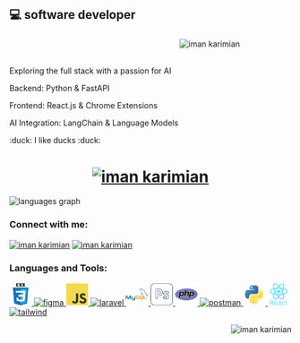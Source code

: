 ## 💻 software developer
###


###


<img align="right" style="width:200px" src="https://github.com/IK7D3/IK7D3/assets/31375078/9d184cb7-d5b3-44bb-bafe-f164b5f01627" alt="iman karimian">

<br/>
<br/>
<p>Exploring the full stack with a passion for AI</p>
<p>Backend: Python & FastAPI</p>
<p>Frontend: React.js & Chrome Extensions</p>
<p>AI Integration: LangChain & Language Models</p>
<p>:duck: I like ducks :duck:</p>
  

<h1 align="center">
  <a href="https://git.io/typing-svg"><img src="https://readme-typing-svg.herokuapp.com?font=Fira+Code&duration=4000&pause=500&color=FFFF00&background=000000&center=true&vCenter=true&random=false&width=1024&lines=Hello%2C+World!;I'm+Iman+Karimian;A+Programmer" alt="iman karimian" /></a>
</h1>


<img align="left" style="width:300px"  src="https://github.com/IK7D3/IK7D3/assets/31375078/e75007bc-da0b-4b4c-bab4-80fed0fbd81f" alt="">


<img src="https://github-readme-stats.vercel.app/api/top-langs?username=ik7d3&locale=en&hide_title=false&layout=compact&card_width=320&langs_count=5&theme=dracula&hide_border=false" height="150" alt="languages graph"  />

<h3 align="left">Connect with me:</h3>

<p align="left">
  
<a  href="https://www.linkedin.com/in/iman-karimian-0757361b1" target="blank"><img align="center" src="https://raw.githubusercontent.com/rahuldkjain/github-profile-readme-generator/master/src/images/icons/Social/linked-in-alt.svg" alt="iman karimian" height="30" width="40" /></a>
  <a  href="https://t.me/IK7D3" target="blank"><img align="center" src="https://upload.wikimedia.org/wikipedia/commons/8/83/Telegram_2019_Logo.svg" alt="iman karimian" height="30" width="40" /></a>
</p>

<h3 align="left">Languages and Tools:</h3>
<p align="left"> <a href="https://www.w3schools.com/css/" target="_blank" rel="noreferrer"> <img src="https://raw.githubusercontent.com/devicons/devicon/master/icons/css3/css3-original-wordmark.svg" alt="css3" width="40" height="40"/> </a> <a href="https://www.figma.com/" target="_blank" rel="noreferrer"> <img src="https://www.vectorlogo.zone/logos/figma/figma-icon.svg" alt="figma" width="40" height="40"/> </a> <a href="https://developer.mozilla.org/en-US/docs/Web/JavaScript" target="_blank" rel="noreferrer"> <img src="https://raw.githubusercontent.com/devicons/devicon/master/icons/javascript/javascript-original.svg" alt="javascript" width="40" height="40"/> </a> <a href="https://laravel.com/" target="_blank" rel="noreferrer"> <img src="https://upload.wikimedia.org/wikipedia/commons/9/9a/Laravel.svg" alt="laravel" width="40" height="40"/> </a> </a> <a href="https://www.mysql.com/" target="_blank" rel="noreferrer"> <img src="https://raw.githubusercontent.com/devicons/devicon/master/icons/mysql/mysql-original-wordmark.svg" alt="mysql" width="40" height="40"/> </a> <a href="https://www.photoshop.com/en" target="_blank" rel="noreferrer"> <img src="https://raw.githubusercontent.com/devicons/devicon/master/icons/photoshop/photoshop-line.svg" alt="photoshop" width="40" height="40"/> </a> <a href="https://www.php.net" target="_blank" rel="noreferrer"> <img src="https://raw.githubusercontent.com/devicons/devicon/master/icons/php/php-original.svg" alt="php" width="40" height="40"/> </a> <a href="https://postman.com" target="_blank" rel="noreferrer"> <img src="https://www.vectorlogo.zone/logos/getpostman/getpostman-icon.svg" alt="postman" width="40" height="40"/> </a> <a href="https://www.python.org" target="_blank" rel="noreferrer"> <img src="https://raw.githubusercontent.com/devicons/devicon/master/icons/python/python-original.svg" alt="python" width="40" height="40"/> </a> <a href="https://reactjs.org/" target="_blank" rel="noreferrer"> <img src="https://raw.githubusercontent.com/devicons/devicon/master/icons/react/react-original-wordmark.svg" alt="react" width="40" height="40"/> </a> <a href="https://tailwindcss.com/" target="_blank" rel="noreferrer"> <img src="https://www.vectorlogo.zone/logos/tailwindcss/tailwindcss-icon.svg" alt="tailwind" width="40" height="40"/> </a> </p>

 
 
<p align="right"> <img src="https://komarev.com/ghpvc/?username=ik7d3&label=Profile%20views&color=0e75b6&style=flat" alt="iman karimian" /> </p>


##
